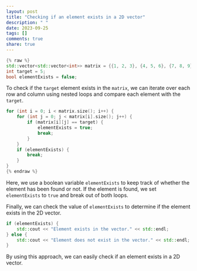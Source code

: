 ```yaml
---
layout: post
title: "Checking if an element exists in a 2D vector"
description: " "
date: 2023-09-25
tags: []
comments: true
share: true
---
```


```cpp
{% raw %}
std::vector<std::vector<int>> matrix = {{1, 2, 3}, {4, 5, 6}, {7, 8, 9}};
int target = 5;
bool elementExists = false;
```

To check if the `target` element exists in the `matrix`, we can iterate over each row and column using nested loops and compare each element with the `target`.

```cpp
for (int i = 0; i < matrix.size(); i++) {
    for (int j = 0; j < matrix[i].size(); j++) {
        if (matrix[i][j] == target) {
            elementExists = true;
            break;
        }
    }
    if (elementExists) {
        break;
    }
}
{% endraw %}
```

Here, we use a boolean variable `elementExists` to keep track of whether the element has been found or not. If the element is found, we set `elementExists` to `true` and break out of both loops.

Finally, we can check the value of `elementExists` to determine if the element exists in the 2D vector.

```cpp
if (elementExists) {
    std::cout << "Element exists in the vector." << std::endl;
} else {
    std::cout << "Element does not exist in the vector." << std::endl;
}
```

By using this approach, we can easily check if an element exists in a 2D vector.